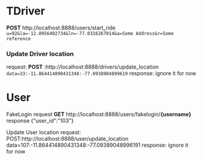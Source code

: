 TDriver
============


**POST**
http://localhost:8888/users/start_ride
`u=92&la=-12.0956402734&ln=-77.0316267014&a=Some Address&r=Some reference`

### Update Driver location
request:
**POST**
:http://localhost:8888/drivers/update_location
`data=33:-11.864414890431348:-77.0938904899619`
response:
ignore it for now


User 
====

FakeLogin
request
**GET**
http://localhost:8888/users/fakelogin/**{username}**
response
{"user_id":"103"}

Update User location
request:
POST:http://localhost:8888/user/update_location
data=107:-11.864414890431348:-77.09389048996191
response:
ignore it for now
